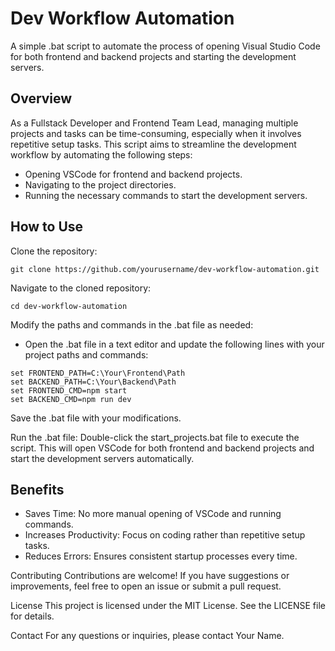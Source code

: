 # Dev Workflow Automation

A simple .bat script to automate the process of opening Visual Studio Code for both frontend and backend projects and starting the development servers.

## Overview

As a Fullstack Developer and Frontend Team Lead, managing multiple projects and tasks can be time-consuming, especially when it involves repetitive setup tasks. This script aims to streamline the development workflow by automating the following steps:

- Opening VSCode for frontend and backend projects.
- Navigating to the project directories.
- Running the necessary commands to start the development servers.

## How to Use

Clone the repository:

```batch
git clone https://github.com/yourusername/dev-workflow-automation.git
```


Navigate to the cloned repository:
```batch
cd dev-workflow-automation
```

Modify the paths and commands in the .bat file as needed:
- Open the .bat file in a text editor and update the following lines with your project paths and commands:
```batch
set FRONTEND_PATH=C:\Your\Frontend\Path
set BACKEND_PATH=C:\Your\Backend\Path
set FRONTEND_CMD=npm start
set BACKEND_CMD=npm run dev
```
Save the .bat file with your modifications.

Run the .bat file:
Double-click the start_projects.bat file to execute the script. This will open VSCode for both frontend and backend projects and start the development servers automatically.

## Benefits
- Saves Time: No more manual opening of VSCode and running commands.
- Increases Productivity: Focus on coding rather than repetitive setup tasks.
- Reduces Errors: Ensures consistent startup processes every time.

Contributing
Contributions are welcome! If you have suggestions or improvements, feel free to open an issue or submit a pull request.

License
This project is licensed under the MIT License. See the LICENSE file for details.

Contact
For any questions or inquiries, please contact Your Name.

